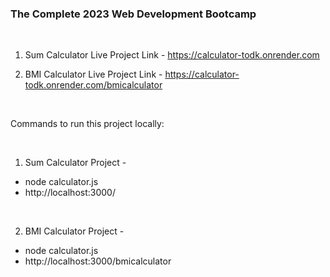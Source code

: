 ### The Complete 2023 Web Development Bootcamp

<br>

1. Sum Calculator Live Project Link - https://calculator-todk.onrender.com

2. BMI Calculator Live Project Link - https://calculator-todk.onrender.com/bmicalculator

<br/>

Commands to run this project locally:

<br>

1. Sum Calculator Project -

- node calculator.js
- http://localhost:3000/

<br>

2. BMI Calculator Project -

- node calculator.js
- http://localhost:3000/bmicalculator
